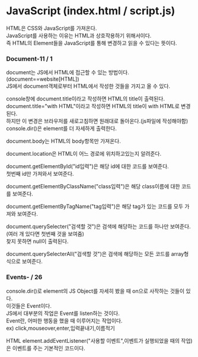 # JavaScript (index.html / script.js)

HTML은 CSS와 JavaScript를 가져온다.  
JavaScript를 사용하는 이유는 HTML과 상호작용하기 위해서이다.  
즉 HTML의 Element들을 JavaScript를 통해 변경하고 읽을 수 있다는 뜻이다.

### Document-11 / 1

document는 JS에서 HTML에 접근할 수 있는 방법이다.(document==website[HTML])  
JS에서 document객체로부터 HTML에서 작성한 것들을 가지고 올 수 있다.

console창에 document.title이라고 작성하면 HTML의 title이 출력된다.  
document.title="with HTML"이라고 작성하면 HTML의 title이 with HTML로 변경된다.  
하지만 이 변경은 브라우저를 새로고침하면 원래대로 돌아온다.(js파일에 작성해야함)  
console.dir()은 element를 더 자세하게 출력한다.

document.body는 HTML의 body항목만 가져온다.

document.location은 HTML이 어느 경로에 위치하고있는지 알려준다.

document.getElementById("id입력")은 해당 id에 대한 코드를 보여준다.  
첫번째 id만 가져와서 보여준다.

document.getElementByClassName("class입력")은 해당 class이름에 대한 코드를 보여준다.

document.getElementByTagName("tag입력")은 해당 tag가 있는 코드를 모두 가져와 보여준다.

document.querySelecter("검색할 것")은 검색에 해당하는 코드를 하나만 보여준다.(여러 개 있다면 첫번째 것을 보여줌)  
찾지 못하면 null이 출력된다.

document.querySelecterAll("검색할 것")은 검색에 해당하는 모든 코드를 array형식으로 보여준다.

### Events- / 26

console.dir()로 element의 JS Object를 자세히 봤을 때 on으로 사작하는 것들이 있다.  
이것들은 Event이다.  
JS에서 대부분의 작업은 Event를 listen하는 것이다.  
Event란, 어떠한 행동을 했을 때 이루어지는 작업이다.  
ex) click,mouseover,enter,입력끝내기,이름적기

HTML element.addEventListener("사용할 이벤트",이벤트가 실행되었을 때의 작업)은 이벤트를 주는 기본적인 코드이다.
